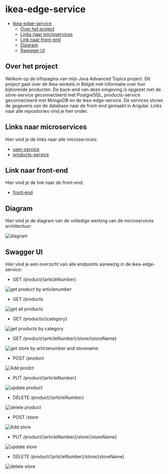 # ikea-edge-service

- [Ikea-edge-service](#ikea-edge-service)
  * [Over het project](#over-het-project)
  * [Links naar microservices](#links-naar-microservices)
  * [Link naar front-end](#link-naar-front-end)
  * [Diagram](#diagram)
  * [Swagger UI](#swagger-ui)

## Over het project
Welkom op de infopagina van mijn Java Advanced Topics project. Dit project gaat over de Ikea-winkels in België met informatie over hun bijhorende producten. De back-end van deze omgeving is opgezet met de store-service geconnecteerd met PostgreSQL, products-service geconnecteerd met MongoDB en de ikea-edge-service. De services sturen de gegevens van de database naar de front-end gemaakt in Angular. Links naar alle repositories vind je hier onder.

## Links naar microservices
Hier vind je de links naar alle microservices:
- [user-service](https://github.com/thomasdergent/store-service)
- [products-service](https://github.com/thomasdergent/products-service)

## Link naar front-end
Hier vind je de link naar de front-end:
- [front-end](https://github.com/thomasdergent/ikea-front-end)

## Diagram
Hier vind je de diagram van de volledige werking van de microservices architectuur:

![diagram](https://user-images.githubusercontent.com/73995291/131002021-cf6e3122-0f93-4b5e-a3c8-173fa53baf42.png)

## Swagger UI
Hier vind je een overzicht van alle endpoints aanwezig in de ikea-edge-service:

- GET /product/{articleNumber}

![get product by articlenumber](https://user-images.githubusercontent.com/73995291/130999043-c169db71-0be5-448c-b761-1a5bb63298bd.png)

- GET /products

![get all products](https://user-images.githubusercontent.com/73995291/130999135-004e26bc-f2e6-4b83-bd40-93c98d198f09.png)

- GET /products/{category}

![get products by category](https://user-images.githubusercontent.com/73995291/130999240-57399cfc-b549-461a-a35f-be4d5ad1fe15.png)

- GET /product/{articleNumber}/store/{storeName}

![get store by articlenumber and storename](https://user-images.githubusercontent.com/73995291/130999321-f18caf67-3817-492c-80d4-5126b3f7840b.png)

- POST /product

![Add prodct](https://user-images.githubusercontent.com/73995291/130999379-08c1b212-3b91-48a4-904d-06182b2598c0.png)

- PUT /product/{articleNumber}

![update product](https://user-images.githubusercontent.com/73995291/130999452-79e2a050-9b15-4abd-907c-00707e285b9a.png)

- DELETE /product/{articleNumber}

![delete product](https://user-images.githubusercontent.com/73995291/130999492-3a4b5c68-8dda-4c8a-9f47-066c28e72d81.png)

- POST /store

![Add store](https://user-images.githubusercontent.com/73995291/130999575-a51ae4b2-ebb1-484c-9b7f-f51a1ff2616e.png)

- PUT /product/{articleNumber}/store/{storeName}

![update store](https://user-images.githubusercontent.com/73995291/130999644-3d9c83aa-92fa-4964-8270-dce8f43e9852.png)

- DELETE /product/{articleNumber}/store/{storeName}

![delete store](https://user-images.githubusercontent.com/73995291/130999673-c1b5da34-88cc-4625-bfb1-01ce29516f42.png)
